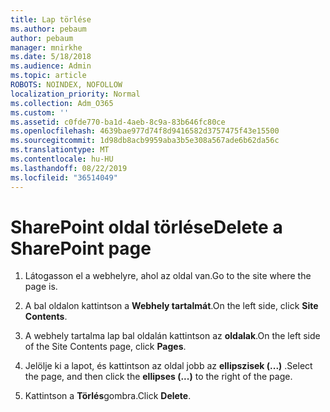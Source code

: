 ```yaml
---
title: Lap törlése
ms.author: pebaum
author: pebaum
manager: mnirkhe
ms.date: 5/18/2018
ms.audience: Admin
ms.topic: article
ROBOTS: NOINDEX, NOFOLLOW
localization_priority: Normal
ms.collection: Adm_O365
ms.custom: ''
ms.assetid: c0fde770-ba1d-4aeb-8c9a-83b646fc80ce
ms.openlocfilehash: 4639bae977d74f8d9416582d3757475f43e15500
ms.sourcegitcommit: 1d98db8acb9959aba3b5e308a567ade6b62da56c
ms.translationtype: MT
ms.contentlocale: hu-HU
ms.lasthandoff: 08/22/2019
ms.locfileid: "36514049"
---
```

# <a name="delete-a-sharepoint-page"></a><span data-ttu-id="6177e-102">SharePoint oldal törlése</span><span class="sxs-lookup"><span data-stu-id="6177e-102">Delete a SharePoint page</span></span>

1. <span data-ttu-id="6177e-103">Látogasson el a webhelyre, ahol az oldal van.</span><span class="sxs-lookup"><span data-stu-id="6177e-103">Go to the site where the page is.</span></span>
    
2. <span data-ttu-id="6177e-104">A bal oldalon kattintson a **Webhely tartalmát**.</span><span class="sxs-lookup"><span data-stu-id="6177e-104">On the left side, click **Site Contents**.</span></span> 
    
3. <span data-ttu-id="6177e-105">A webhely tartalma lap bal oldalán kattintson az **oldalak**.</span><span class="sxs-lookup"><span data-stu-id="6177e-105">On the left side of the Site Contents page, click **Pages**.</span></span> 
    
4. <span data-ttu-id="6177e-106">Jelölje ki a lapot, és kattintson az oldal jobb az **ellipszisek (...)** .</span><span class="sxs-lookup"><span data-stu-id="6177e-106">Select the page, and then click the **ellipses (...)** to the right of the page.</span></span> 
    
5. <span data-ttu-id="6177e-107">Kattintson a **Törlés**gombra.</span><span class="sxs-lookup"><span data-stu-id="6177e-107">Click **Delete**.</span></span> 
    

